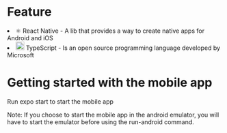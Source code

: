 # Feature

<li>
⚛️ React Native - A lib that provides a way to create native apps for Android and iOS
</li>
<li>
<img src="https://i.ibb.co/PZ2XZgr/ts.png" width="20"/> TypeScript - Is an open source programming language developed by Microsoft
</li>


# Getting started with the mobile app
<p>Run expo start to start the mobile app</p>

Note: If you choose to start the mobile app in the android emulator, you will have to start the emulator before using the run-android command.
